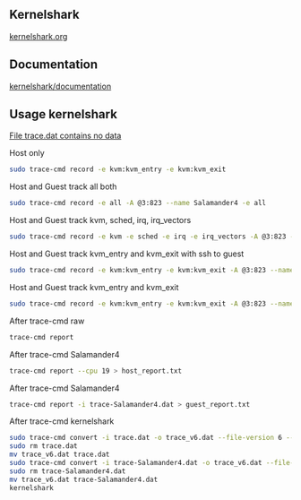## Kernelshark
<a href="https://kernelshark.org/" target="_blank">kernelshark.org</a>  

## Documentation
<a href="https://kernelshark.org/Documentation.html" target="_blank">kernelshark/documentation</a>

## Usage kernelshark

[File trace.dat contains no data](../../resources/images/trace-cmd/kernelshark/contains_no_data.png)

Host only
```bash
sudo trace-cmd record -e kvm:kvm_entry -e kvm:kvm_exit
```

Host and Guest track all both
```bash
sudo trace-cmd record -e all -A @3:823 --name Salamander4 -e all
```

Host and Guest track kvm, sched, irq, irq_vectors
```bash
sudo trace-cmd record -e kvm -e sched -e irq -e irq_vectors -A @3:823 --name Salamander4 -e all ssh root@192.168.51 'ls -lR . > /dev/null'
```


Host and Guest track kvm_entry and kvm_exit with ssh to guest
```bash
sudo trace-cmd record -e kvm:kvm_entry -e kvm:kvm_exit -A @3:823 --name Salamander4 -e all ssh root@192.168.1.7851 'ls -lR . > /dev/null'
```

Host and Guest track kvm_entry and kvm_exit
```bash
sudo trace-cmd record -e kvm:kvm_entry -e kvm:kvm_exit -A @3:823 --name Salamander4 -e all
```

After trace-cmd raw
```bash
trace-cmd report
```

After trace-cmd Salamander4
```bash
trace-cmd report --cpu 19 > host_report.txt
```

After trace-cmd Salamander4
```bash
trace-cmd report -i trace-Salamander4.dat > guest_report.txt
```

After trace-cmd kernelshark
```bash
sudo trace-cmd convert -i trace.dat -o trace_v6.dat --file-version 6 --compression none
sudo rm trace.dat
mv trace_v6.dat trace.dat
sudo trace-cmd convert -i trace-Salamander4.dat -o trace_v6.dat --file-version 6 --compression none
sudo rm trace-Salamander4.dat
mv trace_v6.dat trace-Salamander4.dat
kernelshark
```